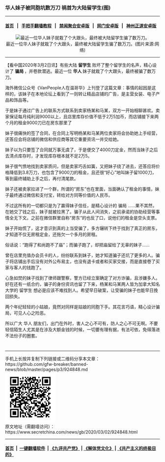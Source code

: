 ### 华人妹子被同胞坑数万刀 祸首为大陆留学生(图)
------------------------

#### [首页](https://github.com/gfw-breaker/banned-news/blob/master/README.md) &nbsp;&nbsp;|&nbsp;&nbsp; [手把手翻墙教程](https://github.com/gfw-breaker/guides/wiki) &nbsp;&nbsp;|&nbsp;&nbsp; [禁闻聚合安卓版](https://github.com/gfw-breaker/bn-android) &nbsp;&nbsp;|&nbsp;&nbsp; [网门安卓版](https://github.com/oGate2/oGate) &nbsp;&nbsp;|&nbsp;&nbsp; [神州正道安卓版](https://github.com/SzzdOgate/update) 



<div class="article_right" style="fone-color:#000">
 <p style="text-align: center;">
  <img alt="最近一位华人妹子就栽了个大跟头，最终被大陆留学生骗了数万刀。" src="//img3.secretchina.com/pic/2020/3-2/p2639101a175024813-ss.jpg"/>
  <br>
   最近一位华人妹子就栽了个大跟头，最终被大陆留学生骗了数万刀。(图片来源:网络)
   <span id="hideid" name="hideid" style="color:red;display:none;">
    <span href="https://www.secretchina.com">
    </span>
   </span>
  </br>
 </p>
 <div id="txt-mid1-t21-2017">
  

---


  </div>
 </div>
 <p>
  【看中国2020年3月2日讯】有些大陆
  <strong>
   <span href="https://www.secretchina.com/news/gb/tag/留学生" target="_blank">
    留学生
   </span>
  </strong>
  败坏了整个留学生的名声，精心设计了
  <strong>
   骗局
  </strong>
  ，并卷款潜逃。最近一位
  <strong>
   华人
  </strong>
  妹子就栽了个大跟头，最终被骗了数万刀。
  <span id="hideid" name="hideid" style="color:red;display:none;">
   <span href="https://www.secretchina.com">
   </span>
  </span>
 </p>
 <p>
  海外微信公众号《VanPeople人在温哥华》上刊登了这篇文章：事情的起因是这样的，该妹子在本地论坛上看到了一则转让精品店铺的广告，是主营女装、电子产品和饰品等。
 </p>
 <p>
  于是妹子通过广告上的联系方式联系到卖家杨某和马某，双方一开始相聊甚欢。卖家保证每月纯利润9000以上，且店里库存价值不低于2万5加币，而店铺接下来两个月的租金9000刀已在房东那里了
 </p>
 <p>
  妹子很痛快的签了合同，在合同上写明杨某和马某两位卖家将会协助她上手经营，还答应会将店铺的微信和供应商等其它重要资讯一并交给她。
 </p>
 <p>
  妹子以为只要签了合同就万事无虞了，于是便交了4000刀定金，然而当妹子之后去清点库存时，才发现库存根本就不足2万5。
 </p>
 <p>
  妹子很气愤地找到卖家质问，但是卖家巧舌如簧，又把妹子绕了进去，还答应将价格降低到3.8万刀，也包含了9000刀的租金，且还很“好心”地叫妹子留1000刀，等到最终辅助上手之后，再付清尾款。
 </p>
 <p>
  妹子还被卖家拉进了一个群，所谓的“房东”也在里面，当面确认了租金的事情，妹子最终通过微信和支付宝，转给对方同等价值的人民币。
 </p>
 <p>
  不过这所有的一切都只是为了赢得妹子信任，是精心设计的
  <span href="https://www.secretchina.com/news/gb/tag/骗局" target="_blank">
   骗局
  </span>
  ……果不其然，在她交了钱之后，妹子就被拉黑了。骗子从此人间消失，之前承诺的协助经营等事情全无下文。之前在微信群里自称“房东”的也反了口，说他们的租金是空头支票。
 </p>
 <p>
  妹子开始慌了，这才意识到真的上当受骗了，多方辗转下终于找到了真正的房东，才知道不仅无房租定金，还拖欠一个多月的房租。
 </p>
 <p>
  俗话说：“跑得了和尚跑不了庙”；而骗子跑了，却把庙留给了无辜的妹子……
 </p>
 <p>
  曾在店里充值办会员卡的人，纷纷联系到妹子，她才知道骗子还坑了更多的人。骗子将店铺出手后没有对外公布易主，也没有退卡或者和买家交接，而是直接卷了买家与客人的钱跑了。
 </p>
 <p>
  心急如焚的妹子找到了律师跟警察，警方已经立案确定了对方诈骗，且涉嫌多人。好在还有一纸合约，骗子的身份资讯也留了下来，杨某和马某两人皆为加拿大知名大学的
  <span href="https://zh.wikipedia.org/wiki/%E7%95%99%E5%AD%A6" target="_blank">
   留学生
  </span>
  想必是应该不难找到人。希望早日破案，让受骗的妹子也能早日挽回损失。
 </p>
 <p>
  两个年纪轻轻的小姑娘，竟然对同样是姑娘的同胞下手。其花言巧语，精心设计骗局，可见人心之险恶。
 </p>
 <p>
  所以广大
  <span href="https://www.secretchina.com/news/gb/tag/华人" target="_blank">
   华人
  </span>
  朋友们，出门在外时，害人之心不可有，防人之心不可无啊。不要轻信陌生人尤其是在涉及大额金钱的时候，一切要有理有据，有法可依，免得落进不法份子的圈套。
  <center>
   <div>
    <div id="txt-mid2-t22-2017" style="display: block;  max-height: 351px;  overflow: hidden;">
     <div id="SC-21xxx">
     </div>
     <ins class="adsbygoogle" data-ad-client="ca-pub-1276641434651360" data-ad-format="auto" data-ad-slot="4301710469" data-full-width-responsive="true" style="display:block">
     </ins>
    </div>
   </div>
  </center>
  <div style="padding-top:12px;">
  </div>
 </p>
</div>

<hr/>
手机上长按并复制下列链接或二维码分享本文章：<br/>
https://github.com/gfw-breaker/banned-news/blob/master/pages/p3/924848.md <br/>
<a href='https://github.com/gfw-breaker/banned-news/blob/master/pages/p3/924848.md'><img src='https://github.com/gfw-breaker/banned-news/blob/master/pages/p3/924848.md.png'/></a> <br/>
原文地址（需翻墙访问）：https://www.secretchina.com/news/gb/2020/03/02/924848.html


------------------------
#### [首页](https://github.com/gfw-breaker/banned-news/blob/master/README.md) &nbsp;|&nbsp; [一键翻墙软件](https://github.com/gfw-breaker/nogfw/blob/master/README.md) &nbsp;| [《九评共产党》](https://github.com/gfw-breaker/9ping.md/blob/master/README.md#九评之一评共产党是什么) | [《解体党文化》](https://github.com/gfw-breaker/jtdwh.md/blob/master/README.md) | [《共产主义的终极目的》](https://github.com/gfw-breaker/gczydzjmd.md/blob/master/README.md)


<img src='http://gfw-breaker.win/banned-news/pages/p3/924848.md' width='0px' height='0px'/>